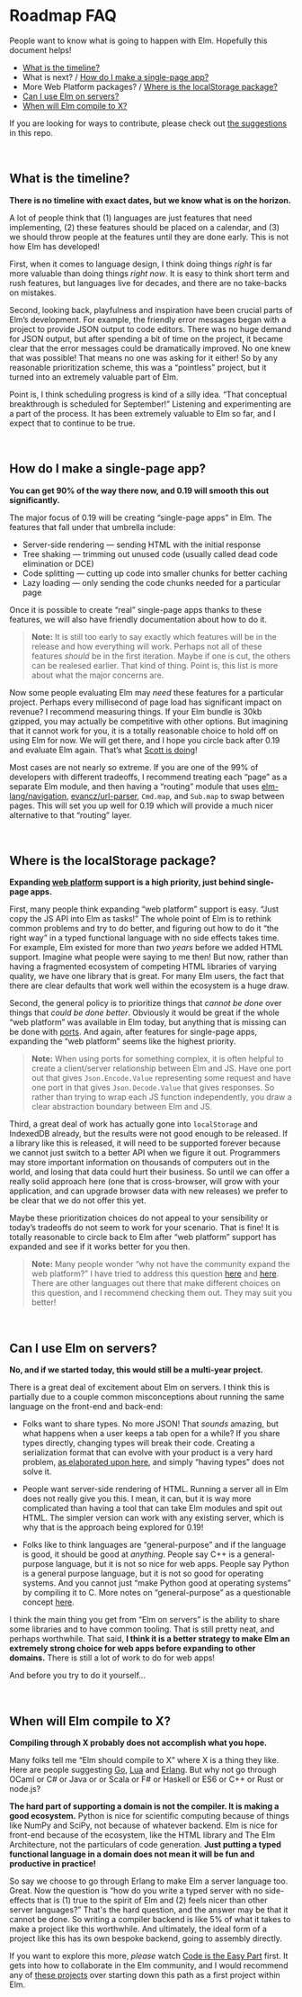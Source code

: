 # Roadmap FAQ

People want to know what is going to happen with Elm. Hopefully this document helps!

  - [What is the timeline?](#what-is-the-timeline)
  - What is next? / [How do I make a single-page app?](#how-do-i-make-a-single-page-app)
  - More Web Platform packages? / [Where is the localStorage package?](#where-is-the-localstorage-package)
  - [Can I use Elm on servers?](#can-i-use-elm-on-servers)
  - [When will Elm compile to X?](#when-will-elm-compile-to-x)

If you are looking for ways to contribute, please check out [the suggestions](README.md) in this repo.

<br>


## What is the timeline?

**There is no timeline with exact dates, but we know what is on the horizon.**

A lot of people think that (1) languages are just features that need implementing, (2) these features should be placed on a calendar, and (3) we should throw people at the features until they are done early. This is not how Elm has developed!

First, when it comes to language design, I think doing things *right* is far more valuable than doing things *right now*. It is easy to think short term and rush features, but languages live for decades, and there are no take-backs on mistakes.

Second, looking back, playfulness and inspiration have been crucial parts of Elm’s development. For example, the friendly error messages began with a project to provide JSON output to code editors. There was no huge demand for JSON output, but after spending a bit of time on the project, it became clear that the error messages could be dramatically improved. No one knew that was possible! That means no one was asking for it either! So by any reasonable prioritization scheme, this was a “pointless” project, but it turned into an extremely valuable part of Elm.

Point is, I think scheduling progress is kind of a silly idea. “That conceptual breakthrough is scheduled for September!” Listening and experimenting are a part of the process. It has been extremely valuable to Elm so far, and I expect that to continue to be true.

<br>


## How do I make a single-page app?

**You can get 90% of the way there now, and 0.19 will smooth this out significantly.**

The major focus of 0.19 will be creating “single-page apps” in Elm. The features that fall under that umbrella include:

  - Server-side rendering &mdash; sending HTML with the initial response
  - Tree shaking &mdash; trimming out unused code (usually called dead code elimination or DCE)
  - Code splitting &mdash; cutting up code into smaller chunks for better caching
  - Lazy loading &mdash; only sending the code chunks needed for a particular page

Once it is possible to create “real” single-page apps thanks to these features, we will also have friendly documentation about how to do it.

> **Note:** It is still too early to say exactly which features will be in the release and how everything will work. Perhaps not all of these features *should* be in the first iteration. Maybe if one is cut, the others can be realesed earlier. That kind of thing. Point is, this list is more about what the major concerns are.

Now some people evaluating Elm may *need* these features for a particular project. Perhaps every millisecond of page load has significant impact on revenue? I recommend measuring things. If your Elm bundle is 30kb gzipped, you may actually be competitive with other options. But imagining that it cannot work for you, it is a totally reasonable choice to hold off on using Elm for now. We will get there, and I hope you circle back after 0.19 and evaluate Elm again. That’s what [Scott is doing](https://twitter.com/scottcorgan/status/857586663261949954)!

Most cases are not nearly so extreme. If you are one of the 99% of developers with different tradeoffs, I recommend treating each “page” as a separate Elm module, and then having a “routing” module that uses [elm-lang/navigation](https://github.com/elm-lang/navigation), [evancz/url-parser](https://github.com/evancz/url-parser), `Cmd.map`, and `Sub.map` to swap between pages. This will set you up well for 0.19 which will provide a much nicer alternative to that “routing” layer.

<br>


## Where is the localStorage package?

**Expanding [web platform](https://platform.html5.org/) support is a high priority, just behind single-page apps.**

First, many people think expanding “web platform” support is easy. “Just copy the JS API into Elm as tasks!” The whole point of Elm is to rethink common problems and try to do better, and figuring out how to do it “the right way” in a typed functional language with no side effects takes time. For example, Elm existed for more than *two years* before we added HTML support. Imagine what people were saying to me then! But now, rather than having a fragmented ecosystem of competing HTML libraries of varying quality, we have one library that is great. For many Elm users, the fact that there are clear defaults that work well within the ecosystem is a huge draw.

Second, the general policy is to prioritize things that *cannot be done* over things that *could be done better*. Obviously it would be great if the whole “web platform” was available in Elm today, but anything that is missing can be done with [ports](https://guide.elm-lang.org/interop/javascript.html). And again, after features for single-page apps, expanding the “web platform” seems like the highest priority.

> **Note:** When using ports for something complex, it is often helpful to create a client/server relationship between Elm and JS. Have one port out that gives `Json.Encode.Value` representing some request and have one port in that gives `Json.Decode.Value` that gives responses. So rather than trying to wrap each JS function independently, you draw a clear abstraction boundary between Elm and JS.

Third, a great deal of work has actually gone into `localStorage` and IndexedDB already, but the results were not good enough to be released. If a library like this is released, it will need to be supported forever because we cannot just switch to a better API when we figure it out. Programmers may store important information on thousands of computers out in the world, and losing that data could hurt their business. So until we can offer a really solid approach here (one that is cross-browser, will grow with your application, and can upgrade browser data with new releases) we prefer to be clear that we do not offer this yet.

Maybe these prioritization choices do not appeal to your sensibility or today’s tradeoffs do not seem to work for your scenario. That is fine! It is totally reasonable to circle back to Elm after “web platform” support has expanded and see if it works better for you then.

> **Note:** Many people wonder “why not have the community expand the web platform?” I have tried to address this question [here](https://groups.google.com/d/msg/elm-dev/1JW6wknkDIo/H9ZnS71BCAAJ) and [here](https://groups.google.com/d/msg/elm-dev/bAHD_8PbgKE/X-z67wTdCAAJ). There are other languages out there that make different choices on this question, and I recommend checking them out. They may suit you better!

<br>


## Can I use Elm on servers?

**No, and if we started today, this would still be a multi-year project.**

There is a great deal of excitement about Elm on servers. I think this is partially due to a couple common misconceptions about running the same language on the front-end and back-end:

  * Folks want to share types. No more JSON! That *sounds* amazing, but what happens when a user keeps a tab open for a while? If you share types directly, changing types will break their code. Creating a serialization format that can evolve with your product is a very hard problem, [as elaborated upon here](notes/on-sharing-types.md), and simply “having types” does not solve it.

  * People want server-side rendering of HTML. Running a server all in Elm does not really give you this. I mean, it can, but it is way more complicated than having a tool that can take Elm modules and spit out HTML. The simpler version can work with any existing server, which is why that is the approach being explored for 0.19!

  * Folks like to think languages are “general-purpose” and if the language is good, it should be good at *anything*. People say C++ is a general-purpose language, but it is not so nice for web apps. People say Python is a general purpose language, but it is not so good for operating systems. And you cannot just “make Python good at operating systems” by compiling it to C. More notes on “general-purpose” as a questionable concept [here](notes/on-general-purpose.md).

I think the main thing you get from “Elm on servers” is the ability to share some libraries and to have common tooling. That is still pretty neat, and perhaps worthwhile. That said, **I think it is a better strategy to make Elm an extremely strong choice for web apps before expanding to other domains.** There is still a lot of work to do for web apps!

And before you try to do it yourself...

<br>


## When will Elm compile to X?

**Compiling through X probably does not accomplish what you hope.**

Many folks tell me “Elm should compile to X” where X is a thing they like. Here are people suggesting [Go](https://twitter.com/zvozin/status/847860742787223553), [Lua](https://groups.google.com/d/msg/elm-dev/Mi9j3nVD5NE/11akZGmNAgAJ) and [Erlang](https://groups.google.com/d/msg/elm-dev/Mi9j3nVD5NE/Pf1GXS2QAgAJ). But why not go through OCaml or C# or Java or or Scala or F# or Haskell or ES6 or C++ or Rust or node.js?

**The hard part of supporting a domain is not the compiler. It is making a good ecosystem.** Python is nice for scientific computing because of things like NumPy and SciPy, not because of whatever backend. Elm is nice for front-end because of the ecosystem, like the HTML library and The Elm Architecture, not the particulars of code generation. **Just putting a typed functional language in a domain does not mean it will be fun and productive in practice!**

So say we choose to go through Erlang to make Elm a server language too. Great. Now the question is “how do you write a typed server with no side-effects that is (1) true to the spirit of Elm and (2) feels nicer than other server languages?” That's the hard question, and the answer may be that it cannot be done. So writing a compiler backend is like 5% of what it takes to make a project like this worthwhile. And ultimately, the ideal form of a project like this has its own bespoke backend, going to assembly directly.

If you want to explore this more, *please* watch [Code is the Easy Part](https://youtu.be/DSjbTC-hvqQ) first. It gets into how to collaborate in the Elm community, and I would recommend any of [these projects](README.md) over starting down this path as a first project within Elm.

